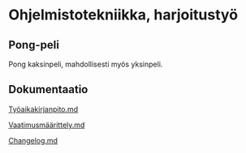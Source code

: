 # Ohjelmistotekniikka, harjoitustyö
## Pong-peli
Pong kaksinpeli, mahdollisesti myös yksinpeli.

## Dokumentaatio

[Työaikakirjanpito.md](https://github.com/IsmailTadji/ot-harjoitustyo/blob/master/Pong/dokumentaatio/ty%C3%B6aikakirjanpito.md)

[Vaatimusmäärittely.md](https://github.com/IsmailTadji/ot-harjoitustyo/blob/master/Pong/dokumentaatio/vaatimusm%C3%A4%C3%A4rittely.md)

[Changelog.md](https://github.com/IsmailTadji/ot-harjoitustyo/blob/master/Pong/dokumentaatio/Changelog.md)
